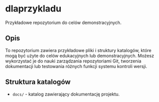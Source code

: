 # dlaprzykladu


Przykładowe repozytorium do celów demonstracyjnych.


## Opis

To repozytorium zawiera przykładowe pliki i struktury katalogów, które mogą być użyte do celów edukacyjnych lub demonstracyjnych. Możesz wykorzystać je do nauki zarządzania repozytoriami Git, tworzenia dokumentacji lub testowania różnych funkcji systemu kontroli wersji.

## Struktura katalogów
- `docs/` - katalog zawierający dokumentację projektu.